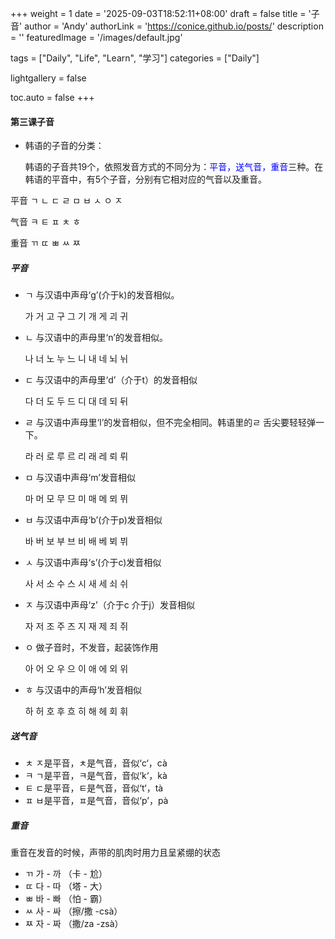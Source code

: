 +++
weight = 1
date = '2025-09-03T18:52:11+08:00'
draft = false
title = '子音'
author = 'Andy'
authorLink = 'https://conice.github.io/posts/'
description = ''
featuredImage = '/images/default.jpg'

tags = ["Daily", "Life", "Learn", "学习"]
categories = ["Daily"]

lightgallery = false

toc.auto = false
+++

#### 第三课子音

* 韩语的子音的分类：

  韩语的子音共19个，依照发音方式的不同分为：<span style="color: blue">平音，送气音，重音</span>三种。在韩语的平音中，有5个子音，分别有它相对应的气音以及重音。

平音  ㄱ ㄴ ㄷ ㄹ ㅁ ㅂ ㅅ ㅇ ㅈ 

气音  ㅋ      ㅌ          ㅍ           ㅊ   ㅎ 

重音  ㄲ      ㄸ          ㅃ ㅆ      ㅉ  

##### 平音

* ㄱ 与汉语中声母‘g’(介于k)的发音相似。

  가 거 고 구 그 기 개 게 괴 귀 

* ㄴ 与汉语中的声母里‘n’的发音相似。

  나  너 노 누 느 니 내 네 뇌 뉘 

* ㄷ  与汉语中的声母里‘d’（介于t）的发音相似

  다 더 도 두 드 디 대 데 되 뒤 

* ㄹ  与汉语中声母里‘l’的发音相似，但不完全相同。韩语里的ㄹ 舌尖要轻轻弹一下。

  라  러 로 루 르 리 래 레 뢰 뤼 

* ㅁ 与汉语中声母‘m’发音相似

  마 머 모 무 므 미 매 메 뫼 뮈 
  
* ㅂ 与汉语中声母‘b’(介于p)发音相似

  바 버 보 부 브 비 배 베 뵈 뷔

* ㅅ 与汉语中声母‘s’(介于c)发音相似

  사 서 소 수 스 시 새 세 쇠 쉬 

* ㅈ 与汉语中声母‘z’（介于c 介于j）发音相似

  자 저 조 주 즈 지 재 제 죄 쥐 

* ㅇ 做子音时，不发音，起装饰作用

  아 어 오 우 으 이 애 에 외 위 

* ㅎ 与汉语中的声母‘h’发音相似

  하 허 호 후 흐 히 해 헤 회 휘 



##### 送气音

- ㅊ ㅈ是平音，ㅊ是气音，音似‘c‘，cà
- ㅋ ㄱ是平音，ㅋ是气音，音似‘k‘，kà
- ㅌ ㄷ是平音，ㅌ是气音，音似‘t‘，tà
- ㅍ ㅂ是平音，ㅍ是气音，音似‘p’，pà

##### 重音

重音在发音的时候，声带的肌肉时用力且呈紧绷的状态

* ㄲ 가 - 까  （卡 - 尬）
* ㄸ 다 - 따  （塔 - 大）
* ㅃ 바 - 빠  （怕 - 霸）
* ㅆ 사 - 싸  （擦/撒 -csà）
* ㅉ 자 - 짜  （撒/za -zsà）

